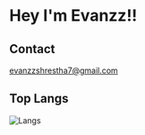 # Hey I'm Evanzz!!

## Contact
evanzzshrestha7@gmail.com


## Top Langs
![Langs](https://github-readme-stats.vercel.app/api/top-langs/?username=evanzz7&layout=compact)
